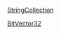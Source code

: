 [StringCollection](https://docs.microsoft.com/en-us/dotnet/api/system.collections.specialized.stringcollection?view=net-5.0)

[BitVector32](https://docs.microsoft.com/en-us/dotnet/api/system.collections.specialized.bitvector32?view=net-6.0)
